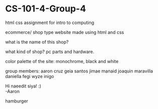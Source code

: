 # CS-101-4-Group-4
html css assignment for intro to computing

ecommerce/ shop type website made using html and css

what is the name of this shop?


what kind of shop?
pc parts and hardware.

color palette of the site:
monochrome, black and white

group members:
aaron cruz
geia santos
jimae manaid
joaquin maravilla
daniella fegi
wyze inigo

Hi naeedit siya! :)<br>-Aaron

hamburger
